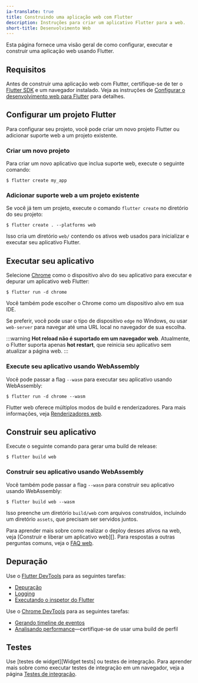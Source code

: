 ```yaml
---
ia-translate: true
title: Construindo uma aplicação web com Flutter
description: Instruções para criar um aplicativo Flutter para a web.
short-title: Desenvolvimento Web
---
```


Esta página fornece uma visão geral de como configurar, executar e construir
uma aplicação web usando Flutter.

## Requisitos

Antes de construir uma aplicação web com Flutter, certifique-se de ter o
[Flutter SDK][] e um navegador instalado. Veja as instruções de
[Configurar o desenvolvimento web para Flutter][Setup-web] para detalhes.

## Configurar um projeto Flutter

Para configurar seu projeto, você pode criar um novo projeto Flutter ou adicionar
suporte web a um projeto existente.

### Criar um novo projeto

Para criar um novo aplicativo que inclua suporte web, execute o seguinte comando:

```console
$ flutter create my_app
```

### Adicionar suporte web a um projeto existente

Se você já tem um projeto, execute o comando `flutter create` no diretório
do seu projeto:

```console
$ flutter create . --platforms web
```

Isso cria um diretório `web/` contendo os ativos web usados para inicializar
e executar seu aplicativo Flutter.

## Executar seu aplicativo

Selecione [Chrome][] como o dispositivo alvo do seu aplicativo para executar e
depurar um aplicativo web Flutter:

```console
$ flutter run -d chrome
```

Você também pode escolher o Chrome como um dispositivo alvo em sua IDE.

Se preferir, você pode usar o tipo de dispositivo `edge` no Windows, ou usar
`web-server` para navegar até uma URL local no navegador de sua escolha.

:::warning
**Hot reload não é suportado em um navegador web**. Atualmente, o Flutter
suporta apenas **hot restart**, que reinicia seu aplicativo sem atualizar a
página web.
:::

### Execute seu aplicativo usando WebAssembly

Você pode passar a flag `--wasm` para executar seu aplicativo usando WebAssembly:

```console
$ flutter run -d chrome --wasm
```

Flutter web oferece múltiplos modos de build e renderizadores. Para mais
informações, veja [Renderizadores web][].

## Construir seu aplicativo

Execute o seguinte comando para gerar uma build de release:

```console
$ flutter build web
```

### Construir seu aplicativo usando WebAssembly
Você também pode passar a flag `--wasm` para construir seu aplicativo usando
WebAssembly:

```console
$ flutter build web --wasm
```

Isso preenche um diretório `build/web` com arquivos construídos, incluindo um
diretório `assets`, que precisam ser servidos juntos.

Para aprender mais sobre como realizar o deploy desses ativos na web, veja
[Construir e liberar um aplicativo web][]. Para respostas a outras perguntas
comuns, veja o [FAQ web][].

## Depuração

Use o [Flutter DevTools][] para as seguintes tarefas:

* [Depuração][]
* [Logging][]
* [Executando o inspetor do Flutter][]

Use o [Chrome DevTools][] para as seguintes tarefas:

* [Gerando timeline de eventos][]
* [Analisando performance][]&mdash;certifique-se de usar uma
  build de perfil

## Testes

Use [testes de widget][Widget tests] ou testes de integração. Para aprender
mais sobre como executar testes de integração em um navegador, veja a página
[Testes de integração][].

[Analisando performance]: {{site.developers}}/web/tools/chrome-devtools/evaluate-performance
[Build and release a web app]: /deployment/web
[Chrome DevTools]: {{site.developers}}/web/tools/chrome-devtools
[Chrome]: https://www.google.com/chrome/
[Depuração]: /tools/devtools/debugger
[Flutter DevTools]: /tools/devtools
[Flutter SDK]: /get-started/install
[Gerando timeline de eventos]: {{site.developers}}/web/tools/chrome-devtools/evaluate-performance/performance-reference
[Testes de integração]: /testing/integration-tests#test-in-a-web-browser
[Logging]: /tools/devtools/logging
[Executando o inspetor do Flutter]: /tools/devtools/inspector
[Setup-web]: {{site.url}}/platform-integration/web/install-web
[FAQ web]: /platform-integration/web/faq
[Renderizadores web]: /platform-integration/web/renderers
[Testes de widget]: /testing/overview#widget-tests
